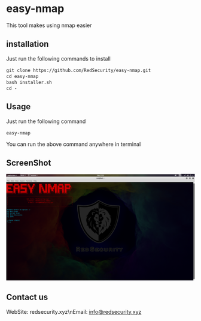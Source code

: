  # easy-nmap
This tool makes using nmap easier
## installation
Just run the following commands to install
```
git clone https://github.com/RedSecurity/easy-nmap.git
cd easy-nmap
bash installer.sh
cd -
```
## Usage
Just run the following command
```
easy-nmap
```
You can run the above command anywhere in terminal
## ScreenShot
![salam](./screen.png)
## Contact us
WebSite: redsecurity.xyz\nEmail: info@redsecurity.xyz
